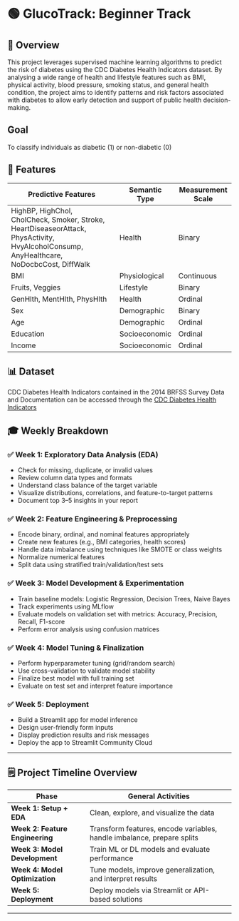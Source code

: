 # 🟢 GlucoTrack: Beginner Track

## 📌 Overview
This project leverages supervised machine learning algorithms to predict the risk of diabetes using the CDC Diabetes Health Indicators dataset. By analysing a wide range of health and lifestyle features such as BMI, physical activity, blood pressure, smoking status, and general health condition, the project aims to identify patterns and risk factors associated with diabetes to allow early detection and support of public health decision-making.

## Goal
To classify individuals as diabetic (1) or non-diabetic (0)

## 🚀 Features

| Predictive Features | Semantic Type | Measurement Scale |
|---------------------|---------------|-------------------|
| HighBP, HighChol, CholCheck, Smoker, Stroke, HeartDiseaseorAttack, PhysActivity, HvyAlcoholConsump, AnyHealthcare, NoDocbcCost, DiffWalk | Health | Binary |
| BMI | Physiological | Continuous |
| Fruits, Veggies | Lifestyle | Binary |
| GenHlth, MentHlth, PhysHlth | Health | Ordinal |
| Sex | Demographic | Binary |
| Age | Demographic | Ordinal |
| Education | Socioeconomic | Ordinal |
| Income | Socioeconomic | Ordinal |

## 📊 **Dataset**
CDC Diabetes Health Indicators contained in the 2014 BRFSS Survey Data and Documentation can be accessed through the [CDC Diabetes Health Indicators](https://archive.ics.uci.edu/dataset/891/cdc+diabetes+health+indicators)

## 🎓 Weekly Breakdown

### ✅ Week 1: Exploratory Data Analysis (EDA)

- Check for missing, duplicate, or invalid values
- Review column data types and formats
- Understand class balance of the target variable
- Visualize distributions, correlations, and feature-to-target patterns
- Document top 3–5 insights in your report

### ✅ Week 2: Feature Engineering & Preprocessing
- Encode binary, ordinal, and nominal features appropriately
- Create new features (e.g., BMI categories, health scores)
- Handle data imbalance using techniques like SMOTE or class weights
- Normalize numerical features
- Split data using stratified train/validation/test sets

### ✅ Week 3: Model Development & Experimentation
- Train baseline models: Logistic Regression, Decision Trees, Naive Bayes
- Track experiments using MLflow
- Evaluate models on validation set with metrics: Accuracy, Precision, Recall, F1-score
- Perform error analysis using confusion matrices

### ✅ Week 4: Model Tuning & Finalization
- Perform hyperparameter tuning (grid/random search)
- Use cross-validation to validate model stability
- Finalize best model with full training set
- Evaluate on test set and interpret feature importance

### ✅ Week 5: Deployment
- Build a Streamlit app for model inference
- Design user-friendly form inputs
- Display prediction results and risk messages
- Deploy the app to Streamlit Community Cloud

---

## 🗒️ Project Timeline Overview

| Phase                           | General Activities                                                     |
| ------------------------------- | ---------------------------------------------------------------------- |
| **Week 1: Setup + EDA**         | Clean, explore, and visualize the data                                 |
| **Week 2: Feature Engineering** | Transform features, encode variables, handle imbalance, prepare splits |
| **Week 3: Model Development**   | Train ML or DL models and evaluate performance                         |
| **Week 4: Model Optimization**  | Tune models, improve generalization, and interpret results             |
| **Week 5: Deployment**          | Deploy models via Streamlit or API-based solutions                     |

---




